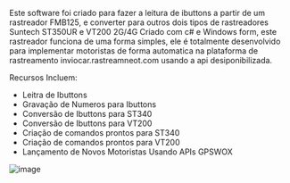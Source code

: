 Este software foi criado para fazer a leitura de ibuttons a partir de um rastreador FMB125, e converter para outros dois tipos de rastreadores Suntech ST350UR e VT200 2G/4G
Criado com c# e Windows form, este rastreador funciona de uma forma simples, ele é totalmente desenvolvido para implementar motoristas de forma automatica 
na plataforma de rastreamento inviocar.rastreamneot.com usando a api desiponibilizada.

Recursos Incluem:
- Leitra de Ibuttons
- Gravação de Numeros para Ibuttons
- Conversão de Ibuttons para ST340
- Conversão de Ibuttons para VT200
- Criação de comandos prontos para ST340
- Criação de comandos prontos para VT200
- Lançamento de Novos Motoristas Usando APIs GPSWOX

![image](https://github.com/petrusrosset/Ibuttons-Read/assets/114839445/480d61b8-1876-4c4e-ad76-2fbdb96b2127)
